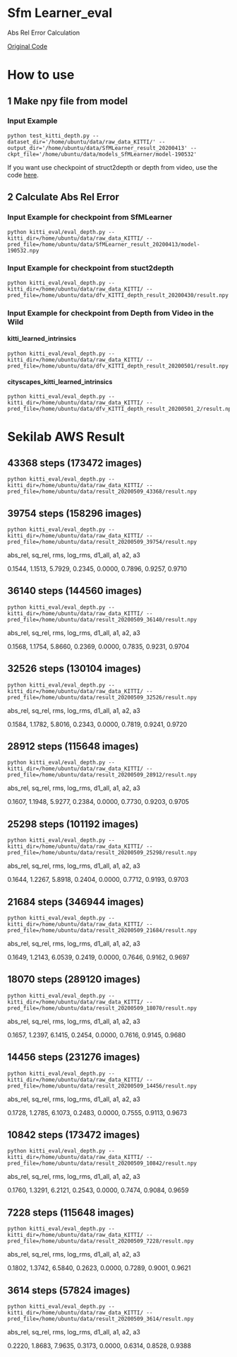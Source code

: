 # Sfm Learner_eval
Abs Rel Error Calculation

[Original Code](https://github.com/tinghuiz/SfMLearner)

# How to use

## 1 Make npy file from model

### Input Example

```shell
python test_kitti_depth.py --dataset_dir='/home/ubuntu/data/raw_data_KITTI/' --output_dir='/home/ubuntu/data/SfMLearner_result_20200413' --ckpt_file='/home/ubuntu/data/models_SfMLearner/model-190532'
```

If you want use checkpoint of struct2depth or depth from video, use the code [here](https://github.com/go125/TestCheckpointFromDFV).

## 2 Calculate Abs Rel Error


### Input Example for checkpoint from SfMLearner

```shell
python kitti_eval/eval_depth.py --kitti_dir=/home/ubuntu/data/raw_data_KITTI/ --pred_file=/home/ubuntu/data/SfMLearner_result_20200413/model-190532.npy
```

### Input Example for checkpoint from stuct2depth

```shell
python kitti_eval/eval_depth.py --kitti_dir=/home/ubuntu/data/raw_data_KITTI/ --pred_file=/home/ubuntu/data/dfv_KITTI_depth_result_20200430/result.npy
```

### Input Example for checkpoint from Depth from Video in the Wild

#### kitti_learned_intrinsics

```shell
python kitti_eval/eval_depth.py --kitti_dir=/home/ubuntu/data/raw_data_KITTI/ --pred_file=/home/ubuntu/data/dfv_KITTI_depth_result_20200501/result.npy
```

#### cityscapes_kitti_learned_intrinsics

```shell
python kitti_eval/eval_depth.py --kitti_dir=/home/ubuntu/data/raw_data_KITTI/ --pred_file=/home/ubuntu/data/dfv_KITTI_depth_result_20200501_2/result.npy
```

# Sekilab AWS Result



## 43368 steps (173472 images)

```shell
python kitti_eval/eval_depth.py --kitti_dir=/home/ubuntu/data/raw_data_KITTI/ --pred_file=/home/ubuntu/data/result_20200509_43368/result.npy
```


## 39754 steps (158296 images)

```shell
python kitti_eval/eval_depth.py --kitti_dir=/home/ubuntu/data/raw_data_KITTI/ --pred_file=/home/ubuntu/data/result_20200509_39754/result.npy
```

abs_rel,     sq_rel,        rms,    log_rms,     d1_all,         a1,         a2,         a3

0.1544,     1.1513,     5.7929,     0.2345,     0.0000,     0.7896,     0.9257,     0.9710


## 36140 steps (144560 images)

```shell
python kitti_eval/eval_depth.py --kitti_dir=/home/ubuntu/data/raw_data_KITTI/ --pred_file=/home/ubuntu/data/result_20200509_36140/result.npy
```

abs_rel,     sq_rel,        rms,    log_rms,     d1_all,         a1,         a2,         a3

0.1568,     1.1754,     5.8660,     0.2369,     0.0000,     0.7835,     0.9231,     0.9704


## 32526 steps (130104 images)

```shell
python kitti_eval/eval_depth.py --kitti_dir=/home/ubuntu/data/raw_data_KITTI/ --pred_file=/home/ubuntu/data/result_20200509_32526/result.npy
```


abs_rel,     sq_rel,        rms,    log_rms,     d1_all,         a1,         a2,         a3

0.1584,     1.1782,     5.8016,     0.2343,     0.0000,     0.7819,     0.9241,     0.9720




## 28912 steps (115648 images)

```shell
python kitti_eval/eval_depth.py --kitti_dir=/home/ubuntu/data/raw_data_KITTI/ --pred_file=/home/ubuntu/data/result_20200509_28912/result.npy
```


abs_rel,     sq_rel,        rms,    log_rms,     d1_all,         a1,         a2,         a3

0.1607,     1.1948,     5.9277,     0.2384,     0.0000,     0.7730,     0.9203,     0.9705
    
    

## 25298 steps (101192 images)

```shell
python kitti_eval/eval_depth.py --kitti_dir=/home/ubuntu/data/raw_data_KITTI/ --pred_file=/home/ubuntu/data/result_20200509_25298/result.npy
```

abs_rel,     sq_rel,        rms,    log_rms,     d1_all,         a1,         a2,         a3

0.1644,     1.2267,     5.8918,     0.2404,     0.0000,     0.7712,     0.9193,     0.9703


## 21684 steps (346944 images)

```shell
python kitti_eval/eval_depth.py --kitti_dir=/home/ubuntu/data/raw_data_KITTI/ --pred_file=/home/ubuntu/data/result_20200509_21684/result.npy
```

abs_rel,     sq_rel,        rms,    log_rms,     d1_all,         a1,         a2,         a3

0.1649,     1.2143,     6.0539,     0.2419,     0.0000,     0.7646,     0.9162,     0.9697

## 18070 steps (289120 images)

```shell
python kitti_eval/eval_depth.py --kitti_dir=/home/ubuntu/data/raw_data_KITTI/ --pred_file=/home/ubuntu/data/result_20200509_18070/result.npy
```

abs_rel,     sq_rel,        rms,    log_rms,     d1_all,         a1,         a2,         a3

0.1657,     1.2397,     6.1415,     0.2454,     0.0000,     0.7616,     0.9145,     0.9680


## 14456 steps (231276 images)

```shell
python kitti_eval/eval_depth.py --kitti_dir=/home/ubuntu/data/raw_data_KITTI/ --pred_file=/home/ubuntu/data/result_20200509_14456/result.npy
```

abs_rel,     sq_rel,        rms,    log_rms,     d1_all,         a1,         a2,         a3

0.1728,     1.2785,     6.1073,     0.2483,     0.0000,     0.7555,     0.9113,     0.9673



## 10842 steps (173472 images)

```shell
python kitti_eval/eval_depth.py --kitti_dir=/home/ubuntu/data/raw_data_KITTI/ --pred_file=/home/ubuntu/data/result_20200509_10842/result.npy
```

abs_rel,     sq_rel,        rms,    log_rms,     d1_all,         a1,         a2,         a3

0.1760,     1.3291,     6.2121,     0.2543,     0.0000,     0.7474,     0.9084,     0.9659

## 7228 steps (115648 images)

```shell
python kitti_eval/eval_depth.py --kitti_dir=/home/ubuntu/data/raw_data_KITTI/ --pred_file=/home/ubuntu/data/result_20200509_7228/result.npy
```

abs_rel,     sq_rel,        rms,    log_rms,     d1_all,         a1,         a2,         a3

0.1802,     1.3742,     6.5840,     0.2623,     0.0000,     0.7289,     0.9001,     0.9621
 
## 3614 steps (57824 images)

```shell
python kitti_eval/eval_depth.py --kitti_dir=/home/ubuntu/data/raw_data_KITTI/ --pred_file=/home/ubuntu/data/result_20200509_3614/result.npy
```

abs_rel,     sq_rel,        rms,    log_rms,     d1_all,         a1,         a2,         a3

0.2220,     1.8683,     7.9635,     0.3173,     0.0000,     0.6314,     0.8528,     0.9388

